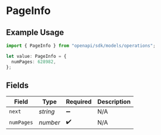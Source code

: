 # PageInfo

## Example Usage

```typescript
import { PageInfo } from "openapi/sdk/models/operations";

let value: PageInfo = {
  numPages: 628982,
};
```

## Fields

| Field              | Type               | Required           | Description        |
| ------------------ | ------------------ | ------------------ | ------------------ |
| `next`             | *string*           | :heavy_minus_sign: | N/A                |
| `numPages`         | *number*           | :heavy_check_mark: | N/A                |